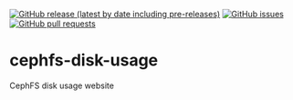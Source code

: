 <!--- Top of README Badges (automated) --->
[![GitHub release (latest by date including pre-releases)](https://img.shields.io/github/v/release/WIPACrepo/cephfs-disk-usage?include_prereleases)](https://github.com/WIPACrepo/cephfs-disk-usage/) [![GitHub issues](https://img.shields.io/github/issues/WIPACrepo/cephfs-disk-usage)](https://github.com/WIPACrepo/cephfs-disk-usage/issues?q=is%3Aissue+sort%3Aupdated-desc+is%3Aopen) [![GitHub pull requests](https://img.shields.io/github/issues-pr/WIPACrepo/cephfs-disk-usage)](https://github.com/WIPACrepo/cephfs-disk-usage/pulls?q=is%3Apr+sort%3Aupdated-desc+is%3Aopen)
<!--- End of README Badges (automated) --->
# cephfs-disk-usage
CephFS disk usage website
